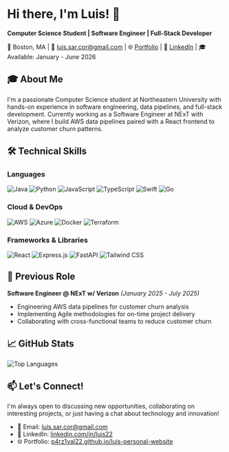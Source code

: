 # Hi there, I'm Luis! 👋

**Computer Science Student | Software Engineer | Full-Stack Developer**

📍 Boston, MA | 📧 luis.sar.cor@gmail.com |
🌐 [Portfolio](https://p4rz1val22.github.io/luis-personal-website/) | 💼 [LinkedIn](https://www.linkedin.com/in/luis22) | 🎓 Available: January - June 2026

## 🎓 About Me

I'm a passionate Computer Science student at Northeastern University with hands-on experience in software engineering, data pipelines, and full-stack development. Currently working as a Software Engineer at NExT with Verizon, where I build AWS data pipelines paired with a React frontend to analyze customer churn patterns.

## 🛠️ Technical Skills

### Languages
![Java](https://img.shields.io/badge/Java-ED8B00?style=for-the-badge&logo=java&logoColor=white)
![Python](https://img.shields.io/badge/Python-3776AB?style=for-the-badge&logo=python&logoColor=white)
![JavaScript](https://img.shields.io/badge/JavaScript-F7DF1E?style=for-the-badge&logo=javascript&logoColor=black)
![TypeScript](https://img.shields.io/badge/TypeScript-007ACC?style=for-the-badge&logo=typescript&logoColor=white)
![Swift](https://img.shields.io/badge/Swift-FA7343?style=for-the-badge&logo=swift&logoColor=white)
![Go](https://img.shields.io/badge/Go-67CEDC?style=for-the-badge&logo=go&logoColor=white)

### Cloud & DevOps
![AWS](https://img.shields.io/badge/AWS-232F3E?style=for-the-badge&logo=amazon-aws&logoColor=white)
![Azure](https://img.shields.io/badge/Microsoft_Azure-0089D0?style=for-the-badge&logo=microsoft-azure&logoColor=white)
![Docker](https://img.shields.io/badge/Docker-2496ED?style=for-the-badge&logo=docker&logoColor=white)
![Terraform](https://img.shields.io/badge/Terraform-7B42BC?style=for-the-badge&logo=terraform&logoColor=white)

### Frameworks & Libraries
![React](https://img.shields.io/badge/React-20232A?style=for-the-badge&logo=react&logoColor=61DAFB)
![Express.js](https://img.shields.io/badge/Express.js-404D59?style=for-the-badge)
![FastAPI](https://img.shields.io/badge/FastAPI-005571?style=for-the-badge&logo=fastapi)
![Tailwind CSS](https://img.shields.io/badge/Tailwind_CSS-38B2AC?style=for-the-badge&logo=tailwind-css&logoColor=white)

## 💼 Previous Role

**Software Engineer @ NExT w/ Verizon** *(January 2025 - July 2025)*
- Engineering AWS data pipelines for customer churn analysis
- Implementing Agile methodologies for on-time project delivery
- Collaborating with cross-functional teams to reduce customer churn

## 📈 GitHub Stats

![Top Languages](https://github-readme-stats.vercel.app/api/top-langs/?username=P4rz1val22&layout=compact&theme=tokyonight)

## 📫 Let's Connect!

I'm always open to discussing new opportunities, collaborating on interesting projects, or just having a chat about technology and innovation!

- 📧 Email: luis.sar.cor@gmail.com
- 💼 LinkedIn: [linkedin.com/in/luis22](https://www.linkedin.com/in/luis22)
- 🌐 Portfolio: [p4rz1val22.github.io/luis-personal-website](https://p4rz1val22.github.io/luis-personal-website/)

